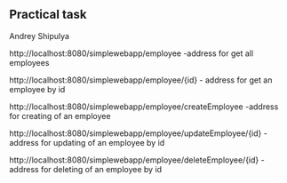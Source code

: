 ## Practical task
Andrey Shipulya



http://localhost:8080/simplewebapp/employee -address for get all employees

http://localhost:8080/simplewebapp/employee/{id} - address for get an employee by id

http://localhost:8080/simplewebapp/employee/createEmployee -address for creating of an employee

http://localhost:8080/simplewebapp/employee/updateEmployee/{id} -address for updating of an employee by id

http://localhost:8080/simplewebapp/employee/deleteEmployee/{id} -address for deleting of an employee by id
        
        
  

